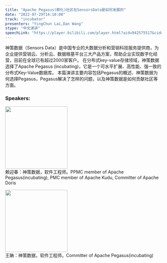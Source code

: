 ```yaml
---
title: "Apache Pegasus(孵化)社区在SensorsData是如何发展的"
date: "2022-07-29T14:10:00"
track: "incubator"
presenters: "YingChun Lai,Dan Wang"
stype: "中文演讲"
speechLink: "https://player.bilibili.com/player.html?aid=942575517&cid=817760221&page=1"
---
```

神策数据（Sensors Data）是中国专业的大数据分析和营销科技服务提供商，为企业提供营销云、分析云、数据根基平台三大产品方案，帮助企业实现数字化经营，目前在全球已有超过2000家客户。
在分布式key-value存储领域，神策数据选择了Apache Pegasus (incubating)，它是一个可水平扩展、高性能、强一致的分布式Key-Value数据库。
本篇演讲主要内容包括Pegasus的概述、神策数据为何选择Pegasus，Pegasus解决了怎样的问题，以及神策数据是如何贡献社区等方面。

 ### Speakers: 
 <img src="images/speaker/1116.png" width="200" /><br>赖迎春：神策数据，软件工程师。PPMC member of Apache Pegasus(incubating), PMC member of Apache Kudu, Committer of Apache Doris


 <img src="images/speaker/1116_2.png" width="200" /><br>王聃：神策数据，软件工程师。Committer of Apache Pegasus(incubating)

 

